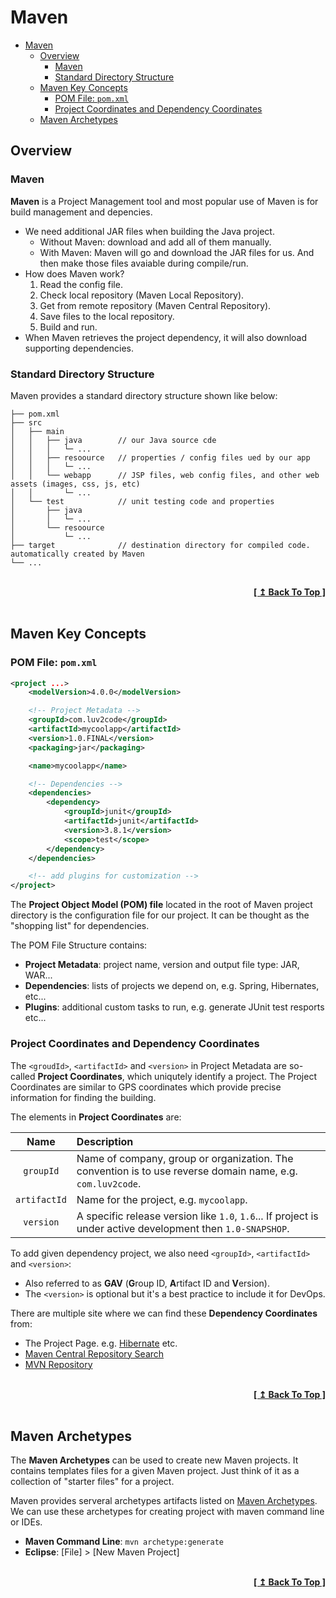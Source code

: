 # Maven

- [Maven](#maven)
  - [Overview](#overview)
    - [Maven](#maven-1)
    - [Standard Directory Structure](#standard-directory-structure)
  - [Maven Key Concepts](#maven-key-concepts)
    - [POM File: `pom.xml`](#pom-file-pomxml)
    - [Project Coordinates and Dependency Coordinates](#project-coordinates-and-dependency-coordinates)
  - [Maven Archetypes](#maven-archetypes)

## Overview

### Maven

**Maven** is a Project Management tool and most popular use of Maven is for build management and depencies.

- We need additional JAR files when building the Java project.
  - Without Maven: download and add all of them manually.
  - With Maven: Maven will go and download the JAR files for us. And then make those files avaiable during compile/run.
- How does Maven work?
  1. Read the config file.
  2. Check local repository (Maven Local Repository).
  3. Get from remote repository (Maven Central Repository).
  4. Save files to the local repository.
  5. Build and run.
- When Maven retrieves the project dependency, it will also download supporting dependencies.

### Standard Directory Structure

Maven provides a standard directory structure shown like below:

```
├── pom.xml
├── src
│   ├── main
│   │   ├── java        // our Java source cde
│   │   │   └─ ...
│   │   ├── resoource   // properties / config files ued by our app
│   │   │   └─ ...
│   │   └── webapp      // JSP files, web config files, and other web assets (images, css, js, etc)
│   │       └─ ...
│   └── test            // unit testing code and properties
│       ├── java
│       │   └─ ...
│       └── resoource
│           └─ ...
├── target              // destination directory for compiled code. automatically created by Maven
└── ...
```

<br/>
<div align="right">
  <b><a href="#maven">[ ↥ Back To Top ]</a></b>
</div>
<br/>

## Maven Key Concepts

### POM File: `pom.xml`

```xml
<project ...>
    <modelVersion>4.0.0</modelVersion>

    <!-- Project Metadata -->
    <groupId>com.luv2code</groupId>
    <artifactId>mycoolapp</artifactId>
    <version>1.0.FINAL</version>
    <packaging>jar</packaging>

    <name>mycoolapp</name>

    <!-- Dependencies -->
    <dependencies>
        <dependency>
            <groupId>junit</groupId>
            <artifactId>junit</artifactId>
            <version>3.8.1</version>
            <scope>test</scope>
        </dependency>
    </dependencies>

    <!-- add plugins for customization -->
</project>
```

The **Project Object Model (POM) file** located in the root of Maven project directory is the configuration file for our project. It can be thought as the "shopping list" for dependencies.

The POM File Structure contains:

- **Project Metadata**: project name, version and output file type: JAR, WAR...
- **Dependencies**: lists of projects we depend on, e.g. Spring, Hibernates, etc...
- **Plugins**: additional custom tasks to run, e.g. generate JUnit test resports etc...

### Project Coordinates and Dependency Coordinates

The `<groudId>`, `<artifactId>` and `<version>` in Project Metadata are so-called **Project Coordinates**, which uniqutely identify a project. The Project Coordinates are similar to GPS coordinates which provide precise information for finding the building.

The elements in **Project Coordinates** are:

|     Name     | Description                                                                                                 |
| :----------: | :---------------------------------------------------------------------------------------------------------- |
|  `groupId`   | Name of company, group or organization. The convention is to use reverse domain name, e.g. `com.luv2code`.  |
| `artifactId` | Name for the project, e.g. `mycoolapp`.                                                                     |
|  `version`   | A specific release version like `1.0`, `1.6`... If project is under active development then `1.0-SNAPSHOP`. |

To add given dependency project, we also need `<groupId>`, `<artifactId>` and `<version>`:

- Also referred to as **GAV** (**G**roup ID, **A**rtifact ID and **V**ersion).
- The `<version>` is optional but it's a best practice to include it for DevOps.

There are multiple site where we can find these **Dependency Coordinates** from:

- The Project Page. e.g. [Hibernate](https://hibernate.org/) etc.
- [Maven Central Repository Search](https://search.maven.org/)
- [MVN Repository](https://mvnrepository.com/)

<br/>
<div align="right">
  <b><a href="#maven">[ ↥ Back To Top ]</a></b>
</div>
<br/>

## Maven Archetypes

The **Maven Archetypes** can be used to create new Maven projects. It contains templates files for a given Maven project. Just think of it as a collection of "starter files" for a project.

Maven provides serveral archetypes artifacts listed on [Maven Archetypes](https://maven.apache.org/archetypes/). We can use these archetypes for creating project with maven command line or IDEs.

- **Maven Command Line**: `mvn archetype:generate`
- **Eclipse**: [File] > [New Maven Project]

<br/>
<div align="right">
  <b><a href="#maven">[ ↥ Back To Top ]</a></b>
</div>
<br/>